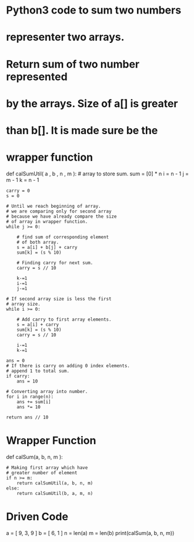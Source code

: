 # Python3 code to sum two numbers 
# representer two arrays. 
  
# Return sum of two number represented 
# by the arrays. Size of a[] is greater  
# than b[]. It is made sure be the  
# wrapper function 
def calSumUtil( a , b , n , m ): 
    # array to store sum. 
    sum = [0] * n 
    i = n - 1
    j = m - 1
    k = n - 1
      
    carry = 0
    s = 0
      
    # Until we reach beginning of array. 
    # we are comparing only for second array 
    # because we have already compare the size 
    # of array in wrapper function. 
    while j >= 0: 
  
        # find sum of corresponding element 
        # of both array. 
        s = a[i] + b[j] + carry 
        sum[k] = (s % 10) 
          
        # Finding carry for next sum. 
        carry = s // 10
          
        k-=1
        i-=1
        j-=1
      
    # If second array size is less the first 
    # array size. 
    while i >= 0: 
  
        # Add carry to first array elements. 
        s = a[i] + carry 
        sum[k] = (s % 10) 
        carry = s // 10
          
        i-=1
        k-=1
      
    ans = 0
    # If there is carry on adding 0 index elements. 
    # append 1 to total sum. 
    if carry: 
        ans = 10
      
    # Converting array into number. 
    for i in range(n): 
        ans += sum[i] 
        ans *= 10
      
    return ans // 10
  
# Wrapper Function 
def calSum(a, b, n, m ): 
  
    # Making first array which have 
    # greater number of element 
    if n >= m: 
        return calSumUtil(a, b, n, m) 
    else: 
        return calSumUtil(b, a, m, n) 
  
# Driven Code 
a = [ 9, 3, 9 ] 
b = [ 6, 1 ] 
n = len(a) 
m = len(b) 
print(calSum(a, b, n, m)) 
  
